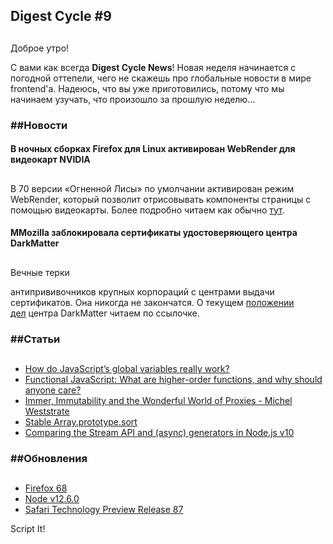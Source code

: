 ## Digest Cycle #9

## 

Доброе утро!

С вами как всегда **Digest Cycle News**! Новая неделя начинается с погодной оттепели, чего не скажешь про глобальные новости в мире frontend'а. Надеюсь, что вы уже приготовились, потому что мы начинаем узучать, что произошло за прошлую неделю...

### ##Новости

#### В ночных сборках Firefox для Linux активирован WebRender для видеокарт NVIDIA

## 

В 70 версии «Огненной Лисы» по умолчании активирован режим WebRender, который позволит отрисовывать компоненты страницы с помощью видеокарты. Более подробно читаем как обычно [тут](https://vk.com/away.php?to=https%3A%2F%2Fwww.opennet.ru%2Fopennews%2Fart.shtml%3Fnum%3D51092).

#### MMozilla заблокировала сертификаты удостоверяющего центра DarkMatter

## 

Вечные терки 

антипрививочников крупных корпораций с центрами выдачи сертификатов. Она никогда не закончатся. О текущем [положении дел](https://vk.com/away.php?to=https%3A%2F%2Fwww.opennet.ru%2Fopennews%2Fart.shtml%3Fnum%3D51065) центра DarkMatter читаем по ссылочке.

### ##Статьи

## 

- [How do JavaScript’s global variables really work?](https://vk.com/away.php?to=https%3A%2F%2F2ality.com%2F2019%2F07%2Fglobal-scope.html)
- [Functional JavaScript: What are higher-order functions, and why should anyone care?](https://vk.com/away.php?to=https%3A%2F%2Fjrsinclair.com%2Farticles%2F2019%2Fwhat-is-a-higher-order-function-and-why-should-anyone-care%2F)
- [Immer, Immutability and the Wonderful World of Proxies - Michel Weststrate](https://vk.com/away.php?to=https%3A%2F%2Fwww.youtube.com%2Fwatch%3Fv%3D4Nb9Gwp2L24%26amp%3Blist%3DPLfIM4SvaiIyygQEe2WPpENwxIf-0agBr9%26amp%3Bindex%3D12)
- [Stable Array.prototype.sort](https://vk.com/away.php?to=https%3A%2F%2Fv8.dev%2Ffeatures%2Fstable-sort)
- [Comparing the Stream API and (async) generators in Node.js v10](https://vk.com/away.php?to=https%3A%2F%2Fblog.logrocket.com%2Fcomparing-the-stream-api-and-async-generators-in-node-js-v10%2F)

### ##Обновления

## 

- [Firefox 68](https://vk.com/away.php?to=https%3A%2F%2Fwww.opennet.ru%2Fopennews%2Fart.shtml%3Fnum%3D51061)
- [Node v12.6.0](https://vk.com/away.php?to=https%3A%2F%2Fnodejs.org%2Fen%2Fblog%2Frelease%2Fv12.6.0%2F)
- [Safari Technology Preview Release 87](https://vk.com/away.php?to=https%3A%2F%2Fwebkit.org%2Fblog%2F9414%2Frelease-notes-for-safari-technology-preview-87%2F)

Script It!